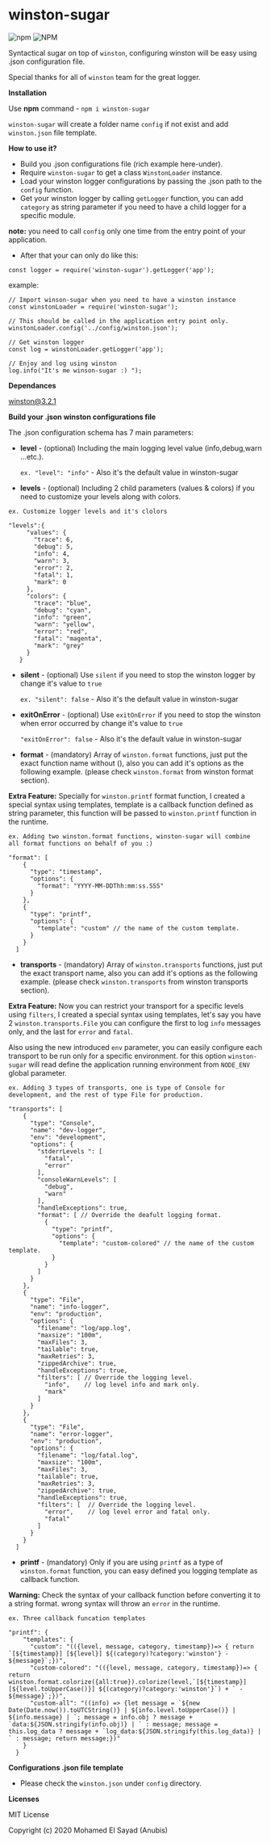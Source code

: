 # **winston-sugar**

<img alt="npm" src="https://img.shields.io/npm/v/winston-sugar">
<img alt="NPM" src="https://img.shields.io/npm/l/winston-sugar">

Syntactical sugar on top of `winston`, configuring winston will be easy using .json configuration file.

Special thanks for all of `winston` team for the great logger.

**Installation**

Use **npm** command  - `npm i winston-sugar`

`winston-sugar` will create a folder name `config` if not exist and add `winston.json` file template.

**How to use it?**

- Build you .json configurations file (rich example here-under).
- Require `winston-sugar` to get a class `WinstonLoader` instance.
- Load your winston logger configurations by passing the .json path to the `config` function.
- Get your winston logger by calling `getLogger` function, you can add `category` as string parameter if you need to have a child logger for a specific module.

**note:** you need to call `config` only one time from the entry point of your application. 

- After that your can only do like this:

`const logger = require('winston-sugar').getLogger('app');`

example:


```
// Import winson-sugar when you need to have a winston instance
const winstonLoader = require('winston-sugar');

// This should be called in the application entry point only.
winstonLoader.config('../config/winston.json');

// Get winston logger
const log = winstonLoader.getLogger('app');

// Enjoy and log using winston
log.info("It's me winson-sugar :) "); 
```
**Dependances**

winston@3.2.1

**Build your .json winston configurations file**

The .json configuration schema has 7 main parameters:

- **level**  - (optional) Including the main logging level value (info,debug,warn ...etc.).

  `ex. "level": "info"`  - Also it's the default value in winston-sugar

- **levels** - (optional) Including 2 child parameters (values & colors) if you need to customize your levels along with colors.

```
ex. Customize logger levels and it's clolors

"levels":{
     "values": {
       "trace": 6,
       "debug": 5,
       "info": 4,
       "warn": 3,
       "error": 2,
       "fatal": 1,
       "mark": 0
     },
     "colors": {
       "trace": "blue",
       "debug": "cyan",
       "info": "green",
       "warn": "yellow",
       "error": "red",
       "fatal": "magenta",
       "mark": "grey"
     }
   }
```

- **silent** - (optional) Use `silent` if you need to stop the winston logger by change it's value to `true`

  `ex. "silent": false`  - Also it's the default value in winston-sugar

- **exitOnError** - (optional) Use `exitOnError` if you need to stop the winston when error occurred by change it's value to `true`

  `"exitOnError": false` - Also it's the default value in winston-sugar

- **format** - (mandatory) Array of `winston.format` functions, just put the exact function name without (), also you can add it's options as the following example. (please check `winston.format` from winston format section).

**Extra Feature:** Specially for `winston.printf` format function, I created a special syntax using templates, template is a callback function defined as string parameter, this function will be passed to `winston.printf` function in the runtime.

```
ex. Adding two winston.format functions, winston-sugar will combine all format functions on behalf of you :)

"format": [
    {
      "type": "timestamp",  
      "options": {
        "format": "YYYY-MM-DDThh:mm:ss.SSS"
      }
    },
    {
      "type": "printf", 
      "options": {
        "template": "custom" // the name of the custom template.
      }
    }
  ]
``` 

- **transports** - (mandatory) Array of `winston.transports` functions, just put the exact transport name, also you can add it's options as the following example. (please check `winston.transports` from winston transports section).
                
**Extra Feature:** 
Now you can restrict your transport for a specific levels using `filters`, I created a special syntax using templates, let's say you have 2 `winston.transports.File` you can configure the first to log `info` messages only, and the last for `error` and `fatal`.

Also using the new introduced `env` parameter, you can easily configure each transport to be run only for a specific environment. for this option `winston-sugar` will read define the application running environment from `NODE_ENV` global parameter.  
```
ex. Adding 3 types of transports, one is type of Console for development, and the rest of type File for production.

"transports": [
    {
      "type": "Console",
      "name": "dev-logger",
      "env": "development",
      "options": {
        "stderrLevels ": [
          "fatal",
          "error"
        ],
        "consoleWarnLevels": [
          "debug",
          "warn"
        ],
        "handleExceptions": true,
        "format": [ // Override the deafult logging format.
          {
            "type": "printf",
            "options": {
              "template": "custom-colored" // the name of the custom template.
            }
          }
        ]
      }
    },
    {
      "type": "File",
      "name": "info-logger",
      "env": "production",
      "options": {
        "filename": "log/app.log",
        "maxsize": "100m",
        "maxFiles": 3,
        "tailable": true,
        "maxRetries": 3,
        "zippedArchive": true,
        "handleExceptions": true,
        "filters": [ // Override the logging level.
          "info",    // log level info and mark only.
          "mark"     
        ]
      }
    },
    {
      "type": "File",
      "name": "error-logger",
      "env": "production",
      "options": {
        "filename": "log/fatal.log",
        "maxsize": "100m",
        "maxFiles": 3,
        "tailable": true,
        "maxRetries": 3,
        "zippedArchive": true,
        "handleExceptions": true,
        "filters": [  // Override the logging level.
          "error",    // log level error and fatal only.
          "fatal"
        ]
      }
    }
  ]
```

- **printf** - (mandatory) Only if you are using `printf` as a type of `winston.format` function, you can easy defined you logging template as callback function.

**Warning:** Check the syntax of your callback function before converting it to a string format. wrong syntax will throw an `error` in the runtime.

```
ex. Three callback funcation templates

"printf": {
    "templates": {
      "custom": "(({level, message, category, timestamp})=> { return `[${timestamp}] [${level}] ${(category)?category:'winston'} - ${message}`;})",
      "custom-colored": "(({level, message, category, timestamp})=> { return winston.format.colorize({all:true}).colorize(level,`[${timestamp}] [${level.toUpperCase()}] ${(category)?category:'winston'}`) + ` - ${message}`;})",
      "custom-all": "((info) => {let message = `${new Date(Date.now()).toUTCString()} | ${info.level.toUpperCase()} | ${info.message} | `; message = info.obj ? message + `data:${JSON.stringify(info.obj)} | ` : message; message = this.log_data ? message + `log_data:${JSON.stringify(this.log_data)} | ` : message; return message;})"
    }
  }
```

**Configurations .json file template**

- Please check the `winston.json` under `config` directory.


**Licenses**

MIT License

Copyright (c) 2020 Mohamed El Sayad (Anubis)